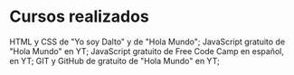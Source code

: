 # Cursos realizados
HTML y CSS de "Yo soy Dalto" y de "Hola Mundo";
JavaScript gratuito de "Hola Mundo" en YT;
JavaScript gratuito de Free Code Camp en español, en YT;
GIT y GitHub de gratuito de "Hola Mundo" en YT;
